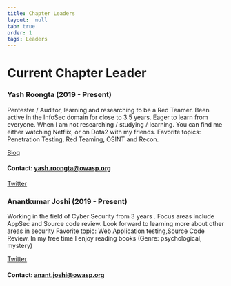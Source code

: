 ```yaml
---
title: Chapter Leaders
layout:  null
tab: true
order: 1
tags: Leaders
---
```



# Current Chapter Leader

### Yash Roongta (2019 - Present)

Pentester / Auditor, learning and researching to be a Red Teamer. Been active in the InfoSec domain for close to 3.5 years.
Eager to learn from everyone. 
When I am not researching / studying / learning. You can find me either watching Netflix, or on Dota2 with my friends.
Favorite topics: Penetration Testing, Red Teaming, OSINT and Recon.

[Blog](https://acc3ssp0int.com)<br>
#### Contact: yash.roongta@owasp.org
 
[Twitter](https://twitter.com/acc3ssp0int)

### Anantkumar Joshi (2019 - Present)
Working in the field of Cyber Security from 3 years . Focus areas include AppSec and Source code review. 
Look forward to learning more about other areas in security
Favorite topic: Web Application testing,Source Code Review.
In my free time I enjoy reading books (Genre: psychological, mystery)

[Twitter](https://twitter.com/anantjoshi13)<br>
#### Contact: anant.joshi@owasp.org
